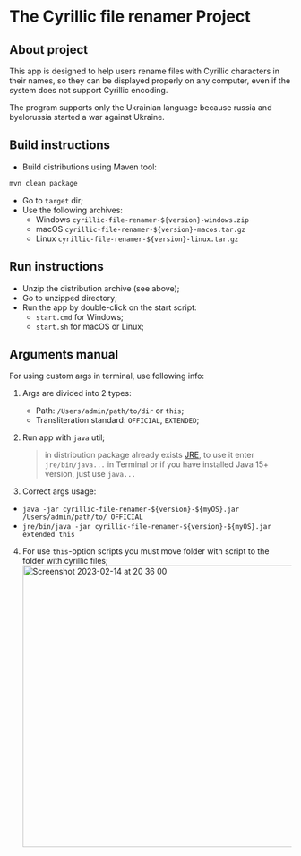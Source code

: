 # The Cyrillic file renamer Project

## About project

This app is designed to help users rename files
with Cyrillic characters in their names, so they
can be displayed properly on any computer, even
if the system does not support Cyrillic encoding.

The program supports only the Ukrainian language
because russia and byelorussia started a war against
Ukraine.

## Build instructions

- Build distributions using Maven tool:

```bash
mvn clean package
```

- Go to `target` dir;
- Use the following archives:
    - Windows `cyrillic-file-renamer-${version}-windows.zip`
    - macOS `cyrillic-file-renamer-${version}-macos.tar.gz`
    - Linux `cyrillic-file-renamer-${version}-linux.tar.gz`

## Run instructions

- Unzip the distribution archive (see above);
- Go to unzipped directory;
- Run the app by double-click on the start script:
    - `start.cmd` for Windows;
    - `start.sh` for macOS or Linux;

## Arguments manual

For using custom args in terminal, use following info:

1. Args are divided into 2 types:
    - Path: `/Users/admin/path/to/dir` or `this`;
    - Transliteration standard: `OFFICIAL`, `EXTENDED`;
2. Run app with `java` util;

   > in distribution package already
   exists [JRE](https://en.wikipedia.org/wiki/Java_(software_platform)#Java_Runtime_Environment), to use it
   enter `jre/bin/java...` in Terminal or if you have installed Java 15+ version, just use `java...`

3. Correct args usage:

- `java -jar cyrillic-file-renamer-${version}-${myOS}.jar /Users/admin/path/to/ OFFICIAL`
- `jre/bin/java -jar cyrillic-file-renamer-${version}-${myOS}.jar extended this`

4. For use `this`-option scripts you must move folder with script to the folder with cyrillic files;
   <img width="503" alt="Screenshot 2023-02-14 at 20 36 00" src="https://user-images.githubusercontent.com/59470968/218839289-221f9bbe-99c6-4904-904a-f2b209275942.png">
